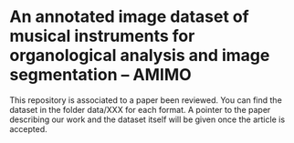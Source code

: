 # An annotated image dataset of musical instruments for organological analysis and image segmentation – AMIMO

This repository is associated to a paper been reviewed. You can find the dataset in the folder data/XXX for each format. A pointer to the paper describing our work and the dataset itself will be given once the article is accepted.

